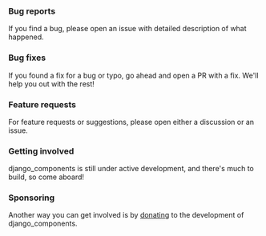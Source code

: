 ### Bug reports

If you find a bug, please open an issue with detailed description of what happened.

### Bug fixes

If you found a fix for a bug or typo, go ahead and open a PR with a fix. We'll help
you out with the rest!

### Feature requests

For feature requests or suggestions, please open either a discussion or an issue.

### Getting involved

django_components is still under active development, and there's much to build,
so come aboard!

### Sponsoring

Another way you can get involved is by [donating](https://github.com/django-components/django-components)
to the development of django_components.
